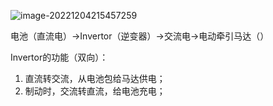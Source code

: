 ![image-20221204215457259](https://blog-pic-1313935212.cos.ap-guangzhou.myqcloud.com/imgs/202212042154366.png)

电池（直流电）->Invertor（逆变器）->交流电->电动牵引马达（）

Invertor的功能（双向）： 

1. 直流转交流，从电池包给马达供电；
2. 制动时，交流转直流，给电池充电；